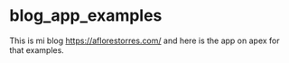 # blog_app_examples

This is mi blog https://aflorestorres.com/ and here is the app on apex for that examples.
